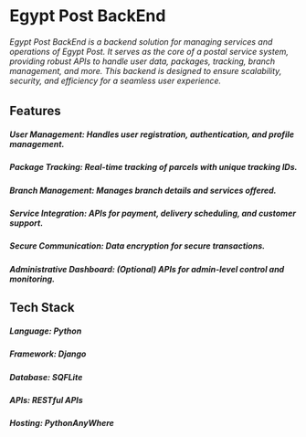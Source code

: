 # Egypt Post BackEnd
###### Egypt Post BackEnd is a backend solution for managing services and operations of Egypt Post. It serves as the core of a postal service system, providing robust APIs to handle user data, packages, tracking, branch management, and more. This backend is designed to ensure scalability, security, and efficiency for a seamless user experience.

## Features
##### User Management: Handles user registration, authentication, and profile management.
##### Package Tracking: Real-time tracking of parcels with unique tracking IDs.
##### Branch Management: Manages branch details and services offered.
##### Service Integration: APIs for payment, delivery scheduling, and customer support.
##### Secure Communication: Data encryption for secure transactions.
##### Administrative Dashboard: (Optional) APIs for admin-level control and monitoring.
## Tech Stack
##### Language: Python
##### Framework: Django 
##### Database: SQFLite
##### APIs: RESTful APIs
##### Hosting: PythonAnyWhere
